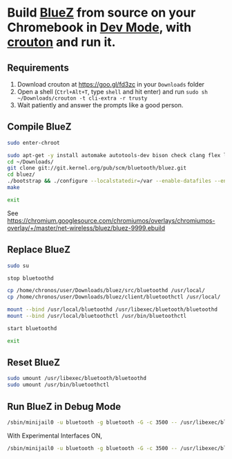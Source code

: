 # Build [BlueZ](http://www.bluez.org/) from source on your Chromebook in [Dev Mode](https://www.chromium.org/chromium-os/poking-around-your-chrome-os-device), with [crouton](https://github.com/dnschneid/crouton) and run it.

## Requirements

  1. Download crouton at https://goo.gl/fd3zc in your `Downloads` folder
  2. Open a shell (`Ctrl+Alt+T`, type `shell` and hit enter) and run `sudo sh ~/Downloads/crouton -t cli-extra -r trusty`
  3. Wait patiently and answer the prompts like a good person.

## Compile BlueZ

```bash
sudo enter-chroot

sudo apt-get -y install automake autotools-dev bison check clang flex lcov libcap-ng-dev libdbus-glib-1-dev libdw-dev libglib2.0-dev libical-dev libreadline-dev libtool libudev-dev
cd ~/Downloads/
git clone git://git.kernel.org/pub/scm/bluetooth/bluez.git
cd bluez/
./bootstrap && ./configure --localstatedir=/var --enable-datafiles --enable-library --disable-systemd --disable-obex --enable-sixaxis
make

exit
```

See https://chromium.googlesource.com/chromiumos/overlays/chromiumos-overlay/+/master/net-wireless/bluez/bluez-9999.ebuild

## Replace BlueZ

```bash
sudo su

stop bluetoothd

cp /home/chronos/user/Downloads/bluez/src/bluetoothd /usr/local/
cp /home/chronos/user/Downloads/bluez/client/bluetoothctl /usr/local/

mount --bind /usr/local/bluetoothd /usr/libexec/bluetooth/bluetoothd
mount --bind /usr/local/bluetoothctl /usr/bin/bluetoothctl

start bluetoothd

exit
```

## Reset BlueZ

```bash
sudo umount /usr/libexec/bluetooth/bluetoothd 
sudo umount /usr/bin/bluetoothctl
```

## Run BlueZ in Debug Mode

```bash
/sbin/minijail0 -u bluetooth -g bluetooth -G -c 3500 -- /usr/libexec/bluetooth/bluetoothd -d --nodetach
```

With Experimental Interfaces ON,

```bash
/sbin/minijail0 -u bluetooth -g bluetooth -G -c 3500 -- /usr/libexec/bluetooth/bluetoothd -d -E --nodetach
```
